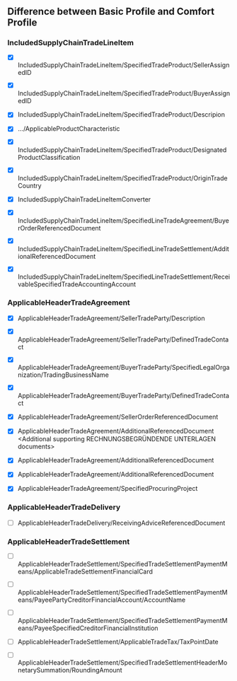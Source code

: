 ## Difference between Basic Profile and Comfort Profile

### IncludedSupplyChainTradeLineItem

-   [x] IncludedSupplyChainTradeLineItem/SpecifiedTradeProduct/SellerAssignedID
-   [x] IncludedSupplyChainTradeLineItem/SpecifiedTradeProduct/BuyerAssignedID
-   [x] IncludedSupplyChainTradeLineItem/SpecifiedTradeProduct/Descripion
-   [x] .../ApplicableProductCharacteristic
-   [x] IncludedSupplyChainTradeLineItem/SpecifiedTradeProduct/DesignatedProductClassification
-   [x] IncludedSupplyChainTradeLineItem/SpecifiedTradeProduct/OriginTradeCountry
-   [x] IncludedSupplyChainTradeLineItemConverter

-   [x] IncludedSupplyChainTradeLineItem/SpecifiedLineTradeAgreement/BuyerOrderReferencedDocument

-   [x] IncludedSupplyChainTradeLineItem/SpecifiedLineTradeSettlement/AdditionalReferencedDocument
-   [x] IncludedSupplyChainTradeLineItem/SpecifiedLineTradeSettlement/ReceivableSpecifiedTradeAccountingAccount

### ApplicableHeaderTradeAgreement

-   [x] ApplicableHeaderTradeAgreement/SellerTradeParty/Description
-   [x] ApplicableHeaderTradeAgreement/SellerTradeParty/DefinedTradeContact

-   [x] ApplicableHeaderTradeAgreement/BuyerTradeParty/SpecifiedLegalOrganization/TradingBusinessName
-   [x] ApplicableHeaderTradeAgreement/BuyerTradeParty/DefinedTradeContact

-   [x] ApplicableHeaderTradeAgreement/SellerOrderReferencedDocument

-   [x] ApplicableHeaderTradeAgreement/AdditionalReferencedDocument <Additional supporting RECHNUNGSBEGRÜNDENDE UNTERLAGEN documents>
-   [x] ApplicableHeaderTradeAgreement/AdditionalReferencedDocument <BT-17-Tender or lot reference>
-   [x] ApplicableHeaderTradeAgreement/AdditionalReferencedDocument <BT-18-Invoiced object identifier>

-   [x] ApplicableHeaderTradeAgreement/SpecifiedProcuringProject

### ApplicableHeaderTradeDelivery

-   [ ] ApplicableHeaderTradeDelivery/ReceivingAdviceReferencedDocument

### ApplicableHeaderTradeSettlement

-   [ ] ApplicableHeaderTradeSettlement/SpecifiedTradeSettlementPaymentMeans/ApplicableTradeSettlementFinancialCard
-   [ ] ApplicableHeaderTradeSettlement/SpecifiedTradeSettlementPaymentMeans/PayeePartyCreditorFinancialAccount/AccountName
-   [ ] ApplicableHeaderTradeSettlement/SpecifiedTradeSettlementPaymentMeans/PayeeSpecifiedCreditorFinancialInstitution

-   [ ] ApplicableHeaderTradeSettlement/ApplicableTradeTax/TaxPointDate

-   [ ] ApplicableHeaderTradeSettlement/SpecifiedTradeSettlementHeaderMonetarySummation/RoundingAmount
